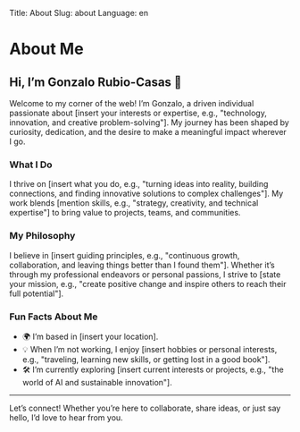 Title: About
Slug: about 
Language: en

# About Me  

## Hi, I’m Gonzalo Rubio-Casas 👋  

Welcome to my corner of the web! I’m Gonzalo, a driven individual passionate about [insert your interests or expertise, e.g., "technology, innovation, and creative problem-solving"]. My journey has been shaped by curiosity, dedication, and the desire to make a meaningful impact wherever I go.  

### What I Do  

I thrive on [insert what you do, e.g., "turning ideas into reality, building connections, and finding innovative solutions to complex challenges"]. My work blends [mention skills, e.g., "strategy, creativity, and technical expertise"] to bring value to projects, teams, and communities.  

### My Philosophy  

I believe in [insert guiding principles, e.g., "continuous growth, collaboration, and leaving things better than I found them"]. Whether it’s through my professional endeavors or personal passions, I strive to [state your mission, e.g., "create positive change and inspire others to reach their full potential"].  

### Fun Facts About Me  

- 🌍 I’m based in [insert your location].  
- 💡 When I’m not working, I enjoy [insert hobbies or personal interests, e.g., "traveling, learning new skills, or getting lost in a good book"].  
- 🛠️ I’m currently exploring [insert current interests or projects, e.g., "the world of AI and sustainable innovation"].  

---

Let’s connect! Whether you’re here to collaborate, share ideas, or just say hello, I’d love to hear from you.  

